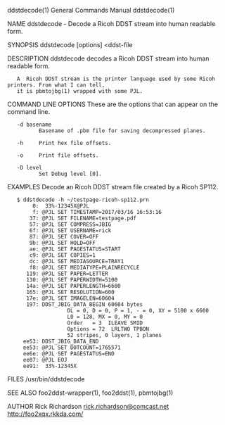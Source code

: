 ddstdecode(1)                           General Commands Manual                          ddstdecode(1)

NAME
       ddstdecode - Decode a Ricoh DDST stream into human readable form.

SYNOPSIS
       ddstdecode [options] <ddst-file

DESCRIPTION
       ddstdecode decodes a Ricoh DDST stream into human readable form.

       A  Ricoh DDST stream is the printer language used by some Ricoh printers. From what I can tell,
       it is pbmtojbg(1) wrapped with some PJL.

COMMAND LINE OPTIONS
       These are the options that can appear on the command line.

       -d basename
              Basename of .pbm file for saving decompressed planes.

       -h     Print hex file offsets.

       -o     Print file offsets.

       -D level
              Set Debug level [0].

EXAMPLES
       Decode an Ricoh DDST stream file created by a Ricoh SP112.

       $ ddstdecode -h ~/testpage-ricoh-sp112.prn
            0:  33%-12345X@PJL
            f: @PJL SET TIMESTAMP=2017/03/16 16:53:16
           37: @PJL SET FILENAME=testpage.pdf
           57: @PJL SET COMPRESS=JBIG
           6f: @PJL SET USERNAME=rick
           87: @PJL SET COVER=OFF
           9b: @PJL SET HOLD=OFF
           ae: @PJL SET PAGESTATUS=START
           c9: @PJL SET COPIES=1
           dc: @PJL SET MEDIASOURCE=TRAY1
           f8: @PJL SET MEDIATYPE=PLAINRECYCLE
          119: @PJL SET PAPER=LETTER
          130: @PJL SET PAPERWIDTH=5100
          14a: @PJL SET PAPERLENGTH=6600
          165: @PJL SET RESOLUTION=600
          17e: @PJL SET IMAGELEN=60604
          197: DDST_JBIG_DATA_BEGIN 60604 bytes
                       DL = 0, D = 0, P = 1, - = 0, XY = 5100 x 6600
                       L0 = 128, MX = 0, MY = 0
                       Order   = 3  ILEAVE SMID
                       Options = 72  LRLTWO TPBON
                       52 stripes, 0 layers, 1 planes
         ee53: DDST_JBIG_DATA_END
         ee53: @PJL SET DOTCOUNT=1765571
         ee6e: @PJL SET PAGESTATUS=END
         ee87: @PJL EOJ
         ee91:  33%-12345X

FILES
       /usr/bin/ddstdecode

SEE ALSO
       foo2ddst-wrapper(1), foo2ddst(1), pbmtojbg(1)

AUTHOR
       Rick Richardson <rick.richardson@comcast.net>
       http://foo2xqx.rkkda.com/

